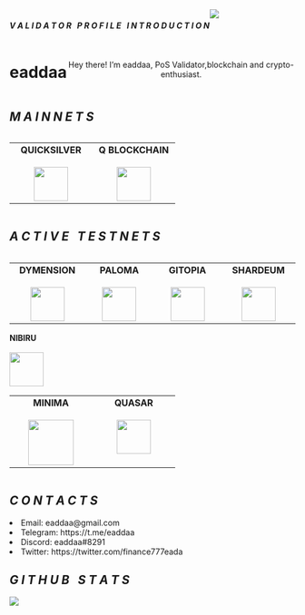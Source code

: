 


<div align="center">
  <div style="display: flex; align-items: flex-start;">
  <h4><b><i>V A L I D A T O R &nbsp; P R O F I L E &nbsp; I N T R O D U C T I O N</b></i></h4>
    <img align="top" src="https://komarev.com/ghpvc/?username=eaddaa&color=blueviolet"/>
<br />
<br />
  </div>
</div>

<div align="center">
  <div style="display: flex; align-items: flex-start;">
  <br />
<h1>eaddaa</h1>
<br />
<br />
Hey there! I’m eaddaa, PoS Validator,blockchain and crypto-enthusiast.
  </div>
</div>
  </div>
</div>
<div align="center">
  <div style="display: flex; align-items: flex-start;">
  <h2><i>M A I N N E T S</i></h2>
  </div>
</div>
<table width="300px" align="center">
    <tbody>
        <tr valign="top">
            <td width="130px" align="center">
            <span><strong>QUICKSILVER</strong></span><br><br />
            <a href="https://quicksilver.explorers.guru/validator/quickvaloper194psnczqjngneqgu5updp3a5ac3eq87n72qjwh" target="_blank" rel="noopener noreferrer">
            <img height="60px" src="https://pbs.twimg.com/profile_images/1488798003473358848/V2gPwVeO_400x400.jpg"> </a>
            </td>
            <td width="130px" align="center">
            <span><strong>Q BLOCKCHAIN</strong></span><br><br />
            <a href="https://hq.q.org/staking/validators/0x880782a92C578FF738c5507450c13AE27e72A816" target="_blank" rel="noopener noreferrer">
            <img height="60px" src="https://i.ibb.co/Zc3ZFyQ/Q-block.jpg"> </a>
            </td>
          </tr>
    </tbody>
</table>    

<div align="center">
  <div style="display: flex; align-items: flex-start;">
  <h2><i>A C T I V E &nbsp; T E S T N E T S</i></h2>
  </div>
</div>
<table width="320px" align="center">
    <tbody>
        <tr valign="top">
            <td width="130px" align="center">
            <span><strong>DYMENSION</strong></span><br><br />
            <a href="https://dymension.explorers.guru/validator/dym19ks2zar84w4g4cfr9r39hvt3c8a7lt4plwszj9" target="_blank" rel="noopener noreferrer">
            <img height="60px" src="https://i.ibb.co/PY7ZJ50/dymenion.png"> </a>
            </td>
            <td width="130px" align="center">
            <span><strong>PALOMA</strong></span><br><br />
            <a href="https://explorers.acloud.pp.ua/paloma-testnet/staking/palomavaloper1y3r97ma99frzwyxkk4372yufhzql0uxqf9a0dl">
            <img height="60px" src="https://i.ibb.co/q9spbK3/paloma.png"> </a>
            </td>
            <td width="130px" align="center">
            <span><strong>GITOPIA</strong></span><br><br />
            <a href="https://gitopia.explorers.guru/validator/gitopiavaloper1qxttplah2cd0ssez5rla9e7lc540yxpga9eahr" rel="noopener noreferrer">
            <img height="60px" src="https://i.ibb.co/b7DS8KP/gitopia.png"> </a>
            </td>
            <td width="130px" align="center">
            <span><strong>SHARDEUM</strong></span><br><br />
            <a href="https://shardeum.org/" target="_blank" rel="noopener noreferrer">
            <img height="60px" src="https://pbs.twimg.com/profile_images/1501630239096520705/H88Y46ND_400x400.jpg"> </a>
            </td>
          </tr>
    </tbody>
</table>
<table width="320px" align="center">
    <tbody>
        <tr valign="top">
            <td width="130px" align="center">
            <span><strong>MINIMA</strong></span><br><br />
            <a href="https://www.minima.global/" target="_blank" rel="noopener noreferrer">
            <img height="80px" src="https://pbs.twimg.com/profile_images/1614917590970679299/VHANyjFy_400x400.png"> </a>
            </td>
            <td width="130px" align="center">
            <span><strong>QUASAR</strong></span><br><br />
            <a href="https://quasar.explorers.guru/validator/quasar19ks2zar84w4g4cfr9r39hvt3c8a7lt4prsxe6w" target="_blank" rel="noopener noreferrer">
            <img height="60px" src="https://i.ibb.co/W5g5nJ8/quasar.png"> </a>
            </td
            <td width="130px" align="center">
            <span><strong>NIBIRU</strong></span><br><br />
            <a href="https://explorers.acloud.pp.ua/nibiru-testnet/staking/nibivaloper1vyvlllnu9mest2pxljvppm7ksq3a9y69lt039h" target="_blank" rel="noopener noreferrer">
            <img height="60px" src="https://i.ibb.co/55X0khT/nibiru.png"> </a>
            </td>
        </tr>
    </tbody>
</table>
<table width="320px" align="center">
     

<div align="center">
  <div style="display: flex; align-items: flex-start;">
  <h2><i>C O N T A C T S</i></h2>
  <br />
  <br />
  </div>
</div>

   <li> Email: eaddaa@gmail.com</li>
   <li> Telegram: https://t.me/eaddaa</li>
   <li> Discord: eaddaa#8291</li>
   <li> Twitter: https://twitter.com/finance777eada</li>

<div align="center">
  <div style="display: flex; align-items: flex-start;">
  <h2><i>G I T H U B &nbsp; S T A T S</i></h2>
  </div>
</div>

<div align="center">
  <div style="display: flex; align-items: flex-start;">
<br />
<br />
    <img align="top" src="https://github-readme-streak-stats.herokuapp.com/?user=eaddaa&theme=nightowl&date_format=M%20j%5B%2C%20Y%5D"/>
<br />
<br />
  </div>
</div











